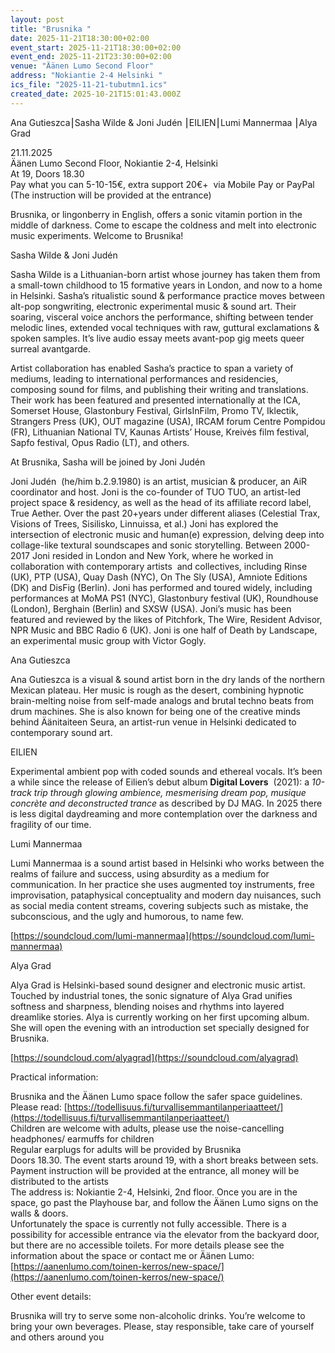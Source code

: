 ```yaml
---
layout: post
title: "Brusnika "
date: 2025-11-21T18:30:00+02:00
event_start: 2025-11-21T18:30:00+02:00
event_end: 2025-11-21T23:30:00+02:00
venue: "Äänen Lumo Second Floor"
address: "Nokiantie 2-4 Helsinki "
ics_file: "2025-11-21-tubutmn1.ics"
created_date: 2025-10-21T15:01:43.000Z
---
```


Ana Gutieszca⎮Sasha Wilde & Joni Judén ⎮EILIEN⎮Lumi Mannermaa ⎮Alya Grad  
  
21.11.2025  
Äänen Lumo Second Floor, Nokiantie 2-4, Helsinki  
At 19, Doors 18.30  
Pay what you can 5-10-15€, extra support 20€+  via Mobile Pay or PayPal  
(The instruction will be provided at the entrance)  
  
Brusnika, or lingonberry in English, offers a sonic vitamin portion in the middle of darkness. Come to escape the coldness and melt into electronic music experiments. Welcome to Brusnika!   
  
Sasha Wilde & Joni Judén  
  
Sasha Wilde is a Lithuanian-born artist whose journey has taken them from a small-town childhood to 15 formative years in London, and now to a home in Helsinki. Sasha’s ritualistic sound & performance practice moves between alt-pop songwriting, electronic experimental music & sound art. Their soaring, visceral voice anchors the performance, shifting between tender melodic lines, extended vocal techniques with raw, guttural exclamations & spoken samples. It’s live audio essay meets avant-pop gig meets queer surreal avantgarde.  
  
Artist collaboration has enabled Sasha’s practice to span a variety of mediums, leading to international performances and residencies, composing sound for films, and publishing their writing and translations. Their work has been featured and presented internationally at the ICA, Somerset House, Glastonbury Festival, GirlsInFilm, Promo TV, Iklectik, Strangers Press (UK), OUT magazine (USA), IRCAM forum Centre Pompidou (FR), Lithuanian National TV, Kaunas Artists’ House, Kreivės film festival, Sapfo festival, Opus Radio (LT), and others.   
  
At Brusnika, Sasha will be joined by Joni Judén   
  
Joni Judén  (he/him b.2.9.1980) is an artist, musician & producer, an AiR coordinator and host. Joni is the co-founder of TUO TUO, an artist-led project space & residency, as well as the head of its affiliate record label, True Aether. Over the past 20+years under different aliases (Celestial Trax, Visions of Trees, Sisilisko, Linnuissa, et al.) Joni has explored the intersection of electronic music and human(e) expression, delving deep into collage-like textural soundscapes and sonic storytelling. Between 2000-2017 Joni resided in London and New York, where he worked in collaboration with contemporary artists  and collectives, including Rinse (UK), PTP (USA), Quay Dash (NYC), On The Sly (USA), Amniote Editions (DK) and DisFig (Berlin). Joni has performed and toured widely, including performances at MoMA PS1 (NYC), Glastonbury festival (UK), Roundhouse (London), Berghain (Berlin) and SXSW (USA). Joni’s music has been featured and reviewed by the likes of Pitchfork, The Wire, Resident Advisor, NPR Music and BBC Radio 6 (UK). Joni is one half of Death by Landscape, an experimental music group with Victor Gogly.  
  
Ana Gutieszca  
  
Ana Gutieszca is a visual & sound artist born in the dry lands of the northern Mexican plateau. Her music is rough as the desert, combining hypnotic brain-melting noise from self-made analogs and brutal techno beats from drum machines. She is also known for being one of the creative minds behind Äänitaiteen Seura, an artist-run venue in Helsinki dedicated to contemporary sound art.  
  
EILIEN  
  
Experimental ambient pop with coded sounds and ethereal vocals. It’s been a while since the release of Eilien’s debut album **Digital Lovers**  (2021): a *10-track trip through glowing ambience, mesmerising dream pop, musique concrète and deconstructed trance* as described by DJ MAG. In 2025 there is less digital daydreaming and more contemplation over the darkness and fragility of our time.  
  
Lumi Mannermaa  
  
Lumi Mannermaa is a sound artist based in Helsinki who works between the realms of failure and success, using absurdity as a medium for communication. In her practice she uses augmented toy instruments, free improvisation, pataphysical conceptuality and modern day nuisances, such as social media content streams, covering subjects such as mistake, the subconscious, and the ugly and humorous, to name few.   
  
[https://soundcloud.com/lumi-mannermaa](https://soundcloud.com/lumi-mannermaa)  
  
Alya Grad   
  
Alya Grad is Helsinki-based sound designer and electronic music artist. Touched by industrial tones, the sonic signature of Alya Grad unifies softness and sharpness, blending noises and rhythms into layered dreamlike stories. Alya is currently working on her first upcoming album. She will open the evening with an introduction set specially designed for Brusnika.  
  
[https://soundcloud.com/alyagrad](https://soundcloud.com/alyagrad)  
  
Practical information:  
  
Brusnika and the Äänen Lumo space follow the safer space guidelines. Please read: [https://todellisuus.fi/turvallisemmantilanperiaatteet/](https://todellisuus.fi/turvallisemmantilanperiaatteet/)  
Children are welcome with adults, please use the noise-cancelling headphones/ earmuffs for children  
Regular earplugs for adults will be provided by Brusnika  
Doors 18.30. The event starts around 19, with a short breaks between sets.  
Payment instruction will be provided at the entrance, all money will be distributed to the artists  
The address is: Nokiantie 2-4, Helsinki, 2nd floor. Once you are in the space, go past the Playhouse bar, and follow the Äänen Lumo signs on the walls & doors.  
Unfortunately the space is currently not fully accessible. There is a possibility for accessible entrance via the elevator from the backyard door, but there are no accessible toilets. For more details please see the information about the space or contact me or Äänen Lumo: [https://aanenlumo.com/toinen-kerros/new-space/](https://aanenlumo.com/toinen-kerros/new-space/)  
  
Other event details:  
  
Brusnika will try to serve some non-alcoholic drinks. You’re welcome to bring your own beverages. Please, stay responsible, take care of yourself and others around you
